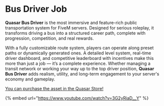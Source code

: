 # Bus Driver Job

**Quasar Bus Driver** is the most immersive and feature-rich public transportation system for FiveM servers. Designed for serious roleplay, it transforms driving a bus into a structured career path, complete with progression, competition, and real rewards.

With a fully customizable route system, players can operate along preset paths or dynamically generated ones. A detailed level system, real-time driver dashboard, and competitive leaderboard with incentives make this more than just a job — it’s a complete experience. Whether managing a transit network or working your way up to the top driver position, **Quasar Bus Driver** adds realism, utility, and long-term engagement to your server's economy and gameplay.

[You can purchase the asset in the Quasar Store!](https://www.quasar-store.com/scripts/bus)

{% embed url="https://www.youtube.com/watch?v=3G2yRiaD__Y" %}
